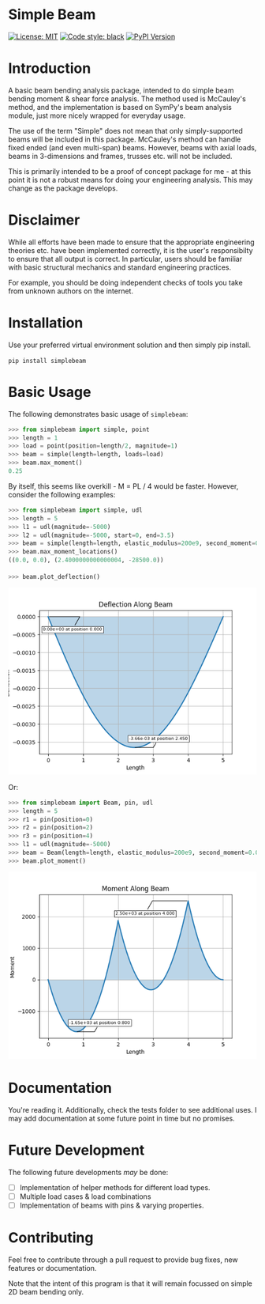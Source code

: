 # Simple Beam

[![License: MIT](https://img.shields.io/badge/License-MIT-blue.svg)](https://opensource.org/licenses/MIT)
[![Code style: black](https://img.shields.io/badge/code%20style-black-000000.svg)](https://github.com/psf/black)
[![PyPI Version](https://img.shields.io/pypi/v/simplebeam)](https://pypi.org/project/simplebeam/)

# Introduction
A basic beam bending analysis package, intended to do simple beam bending moment & shear force analysis. The method used is McCauley's method, and the implementation is based on SymPy's beam analysis module, just more nicely wrapped for everyday usage.

The use of the term "Simple" does not mean that only simply-supported beams will be included in this package. McCauley's method can handle fixed ended (and even multi-span)
 beams. However, beams with axial loads, beams in 3-dimensions and frames, trusses etc. will not be included.

This is primarily intended to be a proof of concept package for me - at this point it is not a robust means for doing your engineering analysis. This may change as the package develops.

# Disclaimer
While all efforts have been made to ensure that the appropriate engineering theories etc. have been implemented correctly, it is the user's responsibilty to ensure that all output is correct. In particular, users should be familiar with basic structural mechanics and standard engineering practices.

For example, you should be doing independent checks of tools you take from unknown authors on the internet.

# Installation
Use your preferred virtual environment solution and then simply pip install.

```pip install simplebeam```

# Basic Usage
The following demonstrates basic usage of ``simplebeam``:

```python
>>> from simplebeam import simple, point
>>> length = 1
>>> load = point(position=length/2, magnitude=1)
>>> beam = simple(length=length, loads=load)
>>> beam.max_moment()
0.25
```

By itself, this seems like overkill - M = PL / 4 would be faster. However, consider the following examples:

```python
>>> from simplebeam import simple, udl
>>> length = 5
>>> l1 = udl(magnitude=-5000)
>>> l2 = udl(magnitude=-5000, start=0, end=3.5)
>>> beam = simple(length=length, elastic_modulus=200e9, second_moment=0.0001, loads=[l1, l2])
>>> beam.max_moment_locations()
((0.0, 0.0), (2.4000000000000004, -28500.0))

>>> beam.plot_deflection()
```
![Example 1](docs\images\example1.png)

Or:

```python
>>> from simplebeam import Beam, pin, udl
>>> length = 5
>>> r1 = pin(position=0)
>>> r2 = pin(position=2)
>>> r3 = pin(position=4)
>>> l1 = udl(magnitude=-5000)
>>> beam = Beam(length=length, elastic_modulus=200e9, second_moment=0.0001, restraints=[r1, r2, r3], loads=l1)
>>> beam.plot_moment()
```
![Example 2](docs\images\example2.png)

# Documentation
You're reading it. Additionally, check the tests folder to see additional uses. I may add documentation at some future point in time but no promises. 

# Future Development
The following future developments *may* be done:

- [ ] Implementation of helper methods for different load types.
- [ ] Multiple load cases & load combinations
- [ ] Implementation of beams with pins & varying properties.

# Contributing
Feel free to contribute through a pull request to provide bug fixes, new features or documentation.

Note that the intent of this program is that it will remain focussed on simple 2D beam bending only.